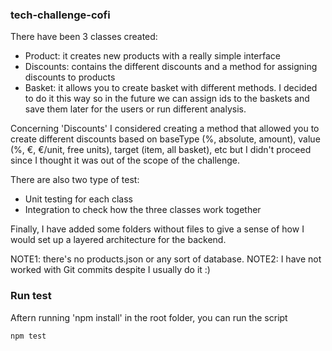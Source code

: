 ### tech-challenge-cofi

There have been 3 classes created:

- Product: it creates new products with a really simple interface
- Discounts: contains the different discounts and a method for assigning discounts to products
- Basket: it allows you to create basket with different methods. I decided to do it this way so in the future we can assign ids to the baskets and save them later for the users or run different analysis.

Concerning 'Discounts' I considered creating a method that allowed you to create different discounts based on baseType (%, absolute, amount), value (%, €, €/unit, free units), target (item, all basket), etc but I didn't proceed since I thought it was out of the scope of the challenge.

There are also two type of test:

- Unit testing for each class
- Integration to check how the three classes work together

Finally, I have added some folders without files to give a sense of how I would set up a layered architecture for the backend.

NOTE1: there's no products.json or any sort of database.
NOTE2: I have not worked with Git commits despite I usually do it :)

### Run test

Aftern running 'npm install' in the root folder, you can run the script

```
npm test
```

